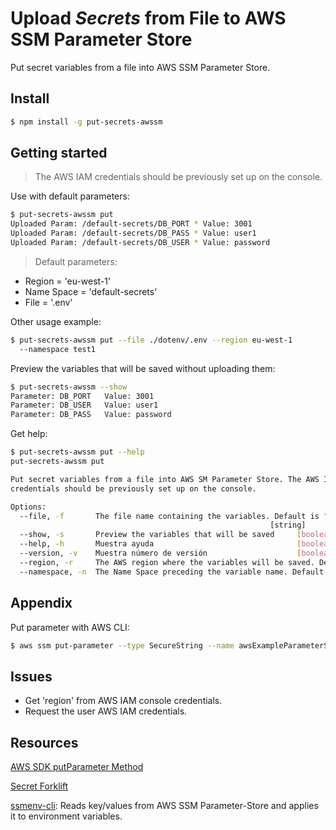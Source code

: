 # Upload *Secrets* from File to AWS SSM Parameter Store

Put secret variables from a file into AWS SSM Parameter Store.

## Install

```sh
$ npm install -g put-secrets-awssm
```

## Getting started

> The AWS IAM credentials should be previously set up on the console.

Use with default parameters:

```sh
$ put-secrets-awssm put
Uploaded Param: /default-secrets/DB_PORT * Value: 3001
Uploaded Param: /default-secrets/DB_PASS * Value: user1
Uploaded Param: /default-secrets/DB_USER * Value: password
```

> Default parameters:
- Region 	 = 'eu-west-1'
- Name Space = 'default-secrets'
- File 		 = '.env'

Other usage example:

```sh
$ put-secrets-awssm put --file ./dotenv/.env --region eu-west-1
  --namespace test1
```

Preview the variables that will be saved without uploading them:

```sh
$ put-secrets-awssm --show
Parameter: DB_PORT 	 Value: 3001
Parameter: DB_USER 	 Value: user1
Parameter: DB_PASS 	 Value: password
```

Get help:

```sh
$ put-secrets-awssm put --help
put-secrets-awssm put

Put secret variables from a file into AWS SM Parameter Store. The AWS IAM
credentials should be previously set up on the console.

Options:
  --file, -f       The file name containing the variables. Default is ".env"
                                                          [string]
  --show, -s       Preview the variables that will be saved     [boolean]
  --help, -h       Muestra ayuda                                [boolean]
  --version, -v    Muestra número de versión                    [boolean]
  --region, -r     The AWS region where the variables will be saved. Default is "eu-west-1"                      [string]
  --namespace, -n  The Name Space preceding the variable name. Default is "default-secrets"                      [string]
```

## Appendix

Put parameter with AWS CLI:

```sh
$ aws ssm put-parameter --type SecureString --name awsExampleParameterSSM --value awsExampleValueSSM
```

## Issues

- Get 'region' from AWS IAM console credentials.
- Request the user AWS IAM credentials.

## Resources

[AWS SDK putParameter Method](https://docs.aws.amazon.com/AWSJavaScriptSDK/latest/AWS/SSM.html#putParameter-property)

[Secret Forklift](https://github.com/lukecarr/secret-forklift)

[ssmenv-cli](https://github.com/MikeBild/ssmenv-cli): Reads key/values from AWS SSM Parameter-Store and applies it to environment variables.
